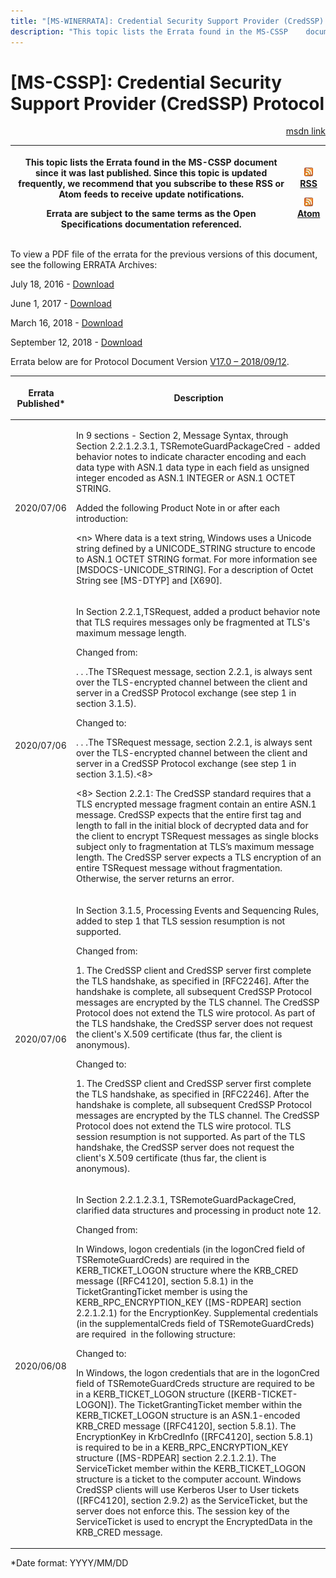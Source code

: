 ```yaml
---
title: "[MS-WINERRATA]: Credential Security Support Provider (CredSSP) Protocol"
description: "This topic lists the Errata found in the MS-CSSP    document since it was last published. Since this topic is updated    frequently, we recommend"
---
```


# [MS-CSSP]: Credential Security Support Provider (CredSSP) Protocol

<p align="right"><a href="https://msdn.microsoft.com/en-us/library/6184162e-322b-42da-844d-e80d04e90c93">msdn link</a></p>
<p> </p>

<table>
 <thead>
  <tr>
   <th>
   <p>This topic lists the Errata found in the MS-CSSP
   document since it was last published. Since this topic is updated
   frequently, we recommend that you subscribe to these RSS or Atom feeds to
   receive update notifications.</p>
   <p>Errata are subject to the same terms as the
   Open Specifications documentation referenced.</p>
   </th>
   <th>
   <p><img id="Picture 248" src="ms-winerrata_files/image003.png"><a href="http://blogs.msdn.com/b/protocol_content_errata/rss.aspx">RSS</a> </p>
   <p><img id="Picture 247" src="ms-winerrata_files/image003.png"><a href="http://blogs.msdn.com/b/protocol_content_errata/atom.aspx">Atom</a> </p>
   </th>
  </tr>
 </thead>
</table>

<p>To view a PDF file of the errata for the previous versions
of this document, see the following ERRATA Archives:</p>

<p>July 18, 2016 - <a href="http://go.microsoft.com/fwlink/?LinkId=822549">Download</a></p>

<p>June 1, 2017 - <a href="https://winprotocoldoc.blob.core.windows.net/productionwindowsarchives/MS-WINERRATA/%5bMS-WINERRATA%5d-170601.pdf">Download</a><span> </span></p>

<p>March 16, 2018 - <a href="https://winprotocoldoc.blob.core.windows.net/productionwindowsarchives/MS-WINERRATA/%5bMS-WINERRATA%5d-180316.pdf">Download</a><span> </span></p>

<p>September 12, 2018 - <a href="https://winprotocoldoc.blob.core.windows.net/productionwindowsarchives/MS-WINERRATA/%5bMS-WINERRATA%5d-180912.pdf">Download</a></p>

<p>Errata below are for Protocol Document Version <a href="https://docs.microsoft.com/en-us/openspecs/windows_protocols/ms-cssp/85f57821-40bb-46aa-bfcb-ba9590b8fc30">V17.0
– 2018/09/12</a>.</p>

<table>
 <thead>
  <tr>
   <th>
   <p>Errata Published*</p>
   </th>
   <th>
   <p>Description</p>
   </th>
  </tr>
 </thead>
 <tr>
  <td>
  <p>2020/07/06</p>
  </td>
  <td>
  <p>In 9 sections - Section 2, Message Syntax,
  through  Section 2.2.1.2.3.1, TSRemoteGuardPackageCred - added behavior
  notes to indicate character encoding and each data type with ASN.1 data type
  in each field as unsigned integer encoded as ASN.1 INTEGER or ASN.1 OCTET
  STRING.</p>
  <p> </p>
  <p>Added the following Product Note in or after each
  introduction:</p>
  <p> </p>
  <p>&lt;n&gt; Where data is a text string, Windows uses a
  Unicode string defined by a UNICODE_STRING structure to encode to ASN.1 OCTET
  STRING format. For more information see [MSDOCS-UNICODE_STRING]. For a
  description of Octet String see [MS-DTYP] and [X690].</p>
  </td>
 </tr>
 <tr>
  <td>
  <p>2020/07/06</p>
  </td>
  <td>
  <p>In Section 2.2.1,TSRequest, added a product behavior
  note that TLS requires messages only be fragmented at TLS's maximum message
  length.</p>
  <p> </p>
  <p>Changed from:</p>
  <p>. . .The TSRequest message, section 2.2.1, is always
  sent over the TLS-encrypted channel between the client and server in a
  CredSSP Protocol exchange (see step 1 in section 3.1.5).</p>
  <p> </p>
  <p>Changed to:</p>
  <p>. . .The TSRequest message, section 2.2.1, is always
  sent over the TLS-encrypted channel between the client and server in a
  CredSSP Protocol exchange (see step 1 in section 3.1.5).&lt;8&gt;</p>
  <p> </p>
  <p>&lt;8&gt; Section 2.2.1: The CredSSP standard requires
  that a TLS encrypted message fragment contain an entire ASN.1 message.
  CredSSP expects that the entire first tag and length to fall in the initial
  block of decrypted data and for the client to encrypt TSRequest messages as
  single blocks subject only to fragmentation at TLS’s maximum message length.
  The CredSSP server expects a TLS encryption of an entire TSRequest message
  without fragmentation. Otherwise, the server returns an error.</p>
  </td>
 </tr>
 <tr>
  <td>
  <p>2020/07/06</p>
  </td>
  <td>
  <p>In Section 3.1.5, Processing Events and Sequencing
  Rules, added to step 1 that TLS session resumption is not supported.</p>
  <p> </p>
  <p>Changed from:</p>
  <p>1. The CredSSP client and CredSSP server first
  complete the TLS handshake, as specified in [RFC2246]. After the handshake is
  complete, all subsequent CredSSP Protocol messages are encrypted by the TLS
  channel. The CredSSP Protocol does not extend the TLS wire protocol. As part
  of the TLS handshake, the CredSSP server does not request the client's X.509
  certificate (thus far, the client is anonymous).</p>
  <p> </p>
  <p>Changed to:</p>
  <p>1. The CredSSP client and CredSSP server first
  complete the TLS handshake, as specified in [RFC2246]. After the handshake is
  complete, all subsequent CredSSP Protocol messages are encrypted by the TLS
  channel. The CredSSP Protocol does not extend the TLS wire protocol. TLS
  session resumption is not supported. As part of the TLS handshake, the
  CredSSP server does not request the client's X.509 certificate (thus far, the
  client is anonymous).</p>
  </td>
 </tr>
 <tr>
  <td>
  <p>2020/06/08</p>
  </td>
  <td>
  <p>In Section 2.2.1.2.3.1, TSRemoteGuardPackageCred,
  clarified data structures and processing in product note 12.</p>
  <p> </p>
  <p>Changed from:</p>
  <p> </p>
  <p>In Windows, logon credentials (in the logonCred field
  of TSRemoteGuardCreds) are required in the KERB_TICKET_LOGON structure where
  the KRB_CRED message ([RFC4120], section 5.8.1) in the TicketGrantingTicket
  member is using the KERB_RPC_ENCRYPTION_KEY ([MS-RDPEAR] section 2.2.1.2.1)
  for the EncryptionKey. Supplemental credentials (in the supplementalCreds
  field of TSRemoteGuardCreds) are required  in the following structure:</p>
  <p> </p>
  <p>Changed to:</p>
  <p> </p>
  <p>In Windows, the logon credentials that are in the
  logonCred field of TSRemoteGuardCreds structure are required to be in a
  KERB_TICKET_LOGON structure ([KERB-TICKET-LOGON]). The TicketGrantingTicket
  member within the KERB_TICKET_LOGON structure is an ASN.1-encoded KRB_CRED
  message ([RFC4120], section 5.8.1). The EncryptionKey in KrbCredInfo
  ([RFC4120], section 5.8.1) is required to be in a KERB_RPC_ENCRYPTION_KEY
  structure ([MS-RDPEAR] section 2.2.1.2.1). The ServiceTicket member within
  the KERB_TICKET_LOGON structure is a ticket to the computer account. Windows
  CredSSP clients will use Kerberos User to User tickets ([RFC4120], section
  2.9.2) as the ServiceTicket, but the server does not enforce this. The session
  key of the ServiceTicket is used to encrypt the EncryptedData in the KRB_CRED
  message.</p>
  <p> </p>
  </td>
 </tr>
</table>

<p>*Date format: YYYY/MM/DD</p>


                